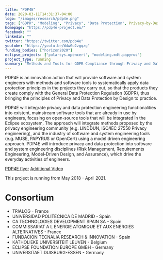 ```yaml
---
title: "PDP4E"
date: 2020-03-11T14:31:37-04:00
logo: "/images/research/pdp4e.png"
tags: ["GDPR", "Modeling", "Privacy", "Data Protection", Privacy-by-Design, "Tools"]
homepage: "https://pdp4e-project.eu/"
facebook: ""
linkedin: ""
twitter: "https://twitter.com/pdp4e"
youtube: "https://youtu.be/WdwGo2zgqzg"
funding_bodies: ["horizon2020"]
eclipse_projects: ["polarsys.opencert", "modeling.mdt.papyrus"]
project_type: running
summary: "Methods and Tools for GDPR Compliance through Privacy and Data Protection Engineering"
---
```

PDP4E is an innovation action that will provide software and system engineers with methods and software tools to systematically apply data protection principles in the projects they carry out, so that the products they create comply with the General Data Protection Regulation (GDPR), thus bringing the principles of Privacy and Data Protection by Design to practice.

PDP4E will integrate privacy and data protection engineering functionalities into existent, mainstream software tools that are already in use by engineers, focusing on open-source tools that will be integrated in the Eclipse ecosystem, The approach will integrate methods proposed by the privacy engineering community (e.g. LINDDUN, ISO/IEC 27550 Privacy engineering), and the industry of software and system engineering tools (e.g. MUSE, PAPYRUS or OpenCert) using a model driven engineering approach. PDP4E will introduce privacy and data protection into software and system engineering disciplines (Risk Management, Requirements Engineering, Model-Driven Design, and Assurance), which drive the everyday activities of engineers.


[PDP4E flyer](https://upload.trialog.com/jirafeau/f.php?h=2z8WTfzf&d=1)
[Additional Video](https://youtu.be/pji6_ZMKQ1w)

This project is running from May 2018 - April 2021.

# Consortium
* TRIALOG - France
* UNIVERSIDAD POLITECNICA DE MADRID - Spain
* CA TECHNOLOGIES DEVELOPMENT SPAIN SA - Spain
* COMMISSARIAT A L ENERGIE ATOMIQUE ET AUX ENERGIES ALTERNATIVES - France
* FUNDACION TECNALIA RESEARCH & INNOVATION - Spain
* KATHOLIEKE UNIVERSITEIT LEUVEN - Belgium
* ECLIPSE FOUNDATION EUROPE GMBH - Germany
* UNIVERSITAET DUISBURG-ESSEN - Germany
